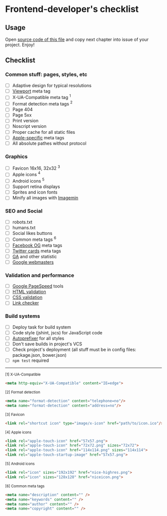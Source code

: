 # Frontend-developer's checklist

## Usage

Open [source code of this file](https://raw.githubusercontent.com/albburtsev/frontend-developer-checklist/master/README.md) and copy next chapter into issue of your project. Enjoy!

## Checklist

### Common stuff: pages, styles, etc

- [ ] Adaptive design for typical resolutions
- [ ] [Viewport](https://developer.mozilla.org/en-US/docs/Mozilla/Mobile/Viewport_meta_tag) meta tag
- [ ] X-UA-Compatible meta tag <sup>1</sup>
- [ ] Format detection meta tags <sup>2</sup>
- [ ] Page 404
- [ ] Page 5xx
- [ ] Print version
- [ ] Noscript version
- [ ] Proper cache for all static files
- [ ] [Apple-specific](https://developer.apple.com/library/safari/documentation/AppleApplications/Reference/SafariHTMLRef/Articles/MetaTags.html) meta tags
- [ ] All absolute pathes without protocol

### Graphics

- [ ] Favicon 16x16, 32x32 <sup>3</sup>
- [ ] Apple icons <sup>4</sup>
- [ ] Android icons <sup>5</sup>
- [ ] Support retina displays
- [ ] Sprites and icon fonts
- [ ] Minify all images with [Imagemin](https://github.com/gruntjs/grunt-contrib-imagemin)

### SEO and Social

- [ ] robots.txt
- [ ] humans.txt
- [ ] Social likes buttons
- [ ] Common meta tags <sup>6</sup>
- [ ] [Facebook OG](https://developers.facebook.com/docs/opengraph/using-objects?locale=ru_RU#selfhosted-creating) meta tags
- [ ] [Twitter cards](https://dev.twitter.com/cards/markup) meta tags
- [ ] [GA](http://www.google.com/analytics/) and other statistic
- [ ] [Google webmasters](http://www.google.com/webmasters/)

### Validation and performance

 - [ ] [Google PageSpeed](https://developers.google.com/speed/pagespeed/) tools
 - [ ] [HTML validation](http://validator.w3.org/check)
 - [ ] [CSS validation](http://jigsaw.w3.org/css-validator/validator)
 - [ ] [Link checker](http://validator.w3.org/checklink)

### Build systems

 - [ ] Deploy task for build system
 - [ ] Code style (jshint, jscs) for JavaScript code
 - [ ] [Autoprefixer](https://github.com/postcss/autoprefixer) for all styles
 - [ ] Don't save builds in project's VCS
 - [ ] Check project's deployment (all stuff must be in config files: package.json, bower.json)
 - [ ] ```npm test``` required

---------------------------------------

<sup>[1] X-UA-Compatible</sup>

```html
<meta http-equiv="X-UA-Compatible" content="IE=edge">
```

<sup>[2] Format detection</sup>

```html
<meta name="format-detection" content="telephone=no"/>
<meta name="format-detection" content="address=no"/>
```

<sup>[3] Favicon</sup>

```html
<link rel="shortcut icon" type="image/x-icon" href="path/to/icon.ico"/>
```

<sup>[4] Apple icons</sup>

```html
<link rel="apple-touch-icon" href="57x57.png">
<link rel="apple-touch-icon" href="72x72.png" sizes="72x72">
<link rel="apple-touch-icon" href="114x114.png" sizes="114x114">
<link rel="apple-touch-startup-image" href="57x57.png">
```

<sup>[5] Android icons</sup>

```html
<link rel="icon" sizes="192x192" href="nice-highres.png">
<link rel="icon" sizes="128x128" href="niceicon.png">
```

<sup>[6] Common meta tags</sup>

```html
<meta name="description" content="" />
<meta name="keywords" content="" />
<meta name="author" content="" />
<meta name="copyright" content="" /> 
```
